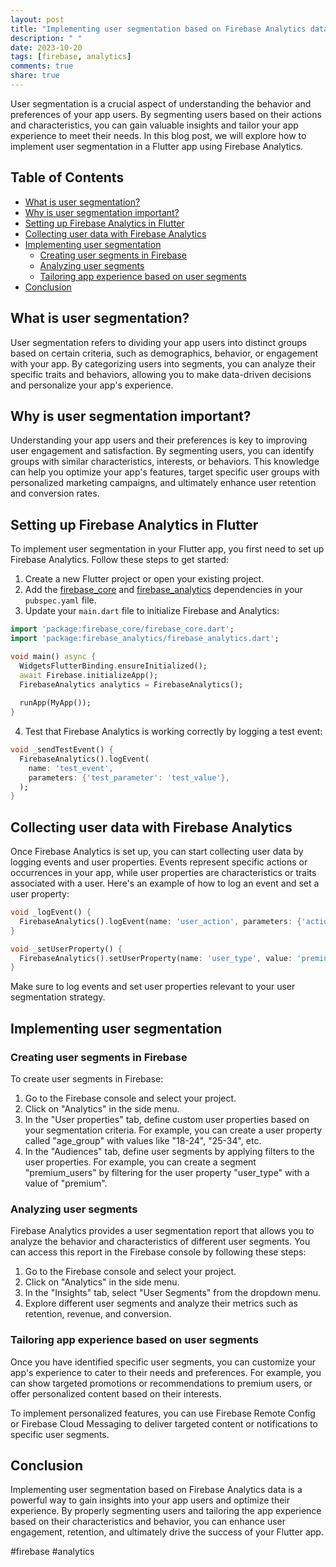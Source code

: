 ```yaml
---
layout: post
title: "Implementing user segmentation based on Firebase Analytics data in a Flutter app"
description: " "
date: 2023-10-20
tags: [firebase, analytics]
comments: true
share: true
---
```


User segmentation is a crucial aspect of understanding the behavior and preferences of your app users. By segmenting users based on their actions and characteristics, you can gain valuable insights and tailor your app experience to meet their needs. In this blog post, we will explore how to implement user segmentation in a Flutter app using Firebase Analytics.

## Table of Contents
- [What is user segmentation?](#what-is-user-segmentation)
- [Why is user segmentation important?](#why-is-user-segmentation-important)
- [Setting up Firebase Analytics in Flutter](#setting-up-firebase-analytics-in-flutter)
- [Collecting user data with Firebase Analytics](#collecting-user-data-with-firebase-analytics)
- [Implementing user segmentation](#implementing-user-segmentation)
    - [Creating user segments in Firebase](#creating-user-segments-in-firebase)
    - [Analyzing user segments](#analyzing-user-segments)
    - [Tailoring app experience based on user segments](#tailoring-app-experience-based-on-user-segments)
- [Conclusion](#conclusion)

## What is user segmentation?
User segmentation refers to dividing your app users into distinct groups based on certain criteria, such as demographics, behavior, or engagement with your app. By categorizing users into segments, you can analyze their specific traits and behaviors, allowing you to make data-driven decisions and personalize your app's experience.

## Why is user segmentation important?
Understanding your app users and their preferences is key to improving user engagement and satisfaction. By segmenting users, you can identify groups with similar characteristics, interests, or behaviors. This knowledge can help you optimize your app's features, target specific user groups with personalized marketing campaigns, and ultimately enhance user retention and conversion rates.

## Setting up Firebase Analytics in Flutter
To implement user segmentation in your Flutter app, you first need to set up Firebase Analytics. Follow these steps to get started:

1. Create a new Flutter project or open your existing project.
2. Add the [firebase_core](https://pub.dev/packages/firebase_core) and [firebase_analytics](https://pub.dev/packages/firebase_analytics) dependencies in your `pubspec.yaml` file.
3. Update your `main.dart` file to initialize Firebase and Analytics:

```dart
import 'package:firebase_core/firebase_core.dart';
import 'package:firebase_analytics/firebase_analytics.dart';

void main() async {
  WidgetsFlutterBinding.ensureInitialized();
  await Firebase.initializeApp();
  FirebaseAnalytics analytics = FirebaseAnalytics();
  
  runApp(MyApp());
}
```

4. Test that Firebase Analytics is working correctly by logging a test event:

```dart
void _sendTestEvent() {
  FirebaseAnalytics().logEvent(
    name: 'test_event',
    parameters: {'test_parameter': 'test_value'},
  );
}
```

## Collecting user data with Firebase Analytics
Once Firebase Analytics is set up, you can start collecting user data by logging events and user properties. Events represent specific actions or occurrences in your app, while user properties are characteristics or traits associated with a user. Here's an example of how to log an event and set a user property:

```dart
void _logEvent() {
  FirebaseAnalytics().logEvent(name: 'user_action', parameters: {'action_type': 'button_click'});
}

void _setUserProperty() {
  FirebaseAnalytics().setUserProperty(name: 'user_type', value: 'premium');
}
```

Make sure to log events and set user properties relevant to your user segmentation strategy.

## Implementing user segmentation

### Creating user segments in Firebase
To create user segments in Firebase:

1. Go to the Firebase console and select your project.
2. Click on "Analytics" in the side menu.
3. In the "User properties" tab, define custom user properties based on your segmentation criteria. For example, you can create a user property called "age_group" with values like "18-24", "25-34", etc.
4. In the "Audiences" tab, define user segments by applying filters to the user properties. For example, you can create a segment "premium_users" by filtering for the user property "user_type" with a value of "premium".

### Analyzing user segments
Firebase Analytics provides a user segmentation report that allows you to analyze the behavior and characteristics of different user segments. You can access this report in the Firebase console by following these steps:

1. Go to the Firebase console and select your project.
2. Click on "Analytics" in the side menu.
3. In the "Insights" tab, select "User Segments" from the dropdown menu.
4. Explore different user segments and analyze their metrics such as retention, revenue, and conversion.

### Tailoring app experience based on user segments
Once you have identified specific user segments, you can customize your app's experience to cater to their needs and preferences. For example, you can show targeted promotions or recommendations to premium users, or offer personalized content based on their interests.

To implement personalized features, you can use Firebase Remote Config or Firebase Cloud Messaging to deliver targeted content or notifications to specific user segments.

## Conclusion
Implementing user segmentation based on Firebase Analytics data is a powerful way to gain insights into your app users and optimize their experience. By properly segmenting users and tailoring the app experience based on their characteristics and behavior, you can enhance user engagement, retention, and ultimately drive the success of your Flutter app.

#firebase #analytics
